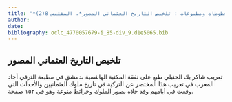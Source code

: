 ```yaml
---
title: "*مخطوطات ومطبوعات : تلخيص التاريخ العثماني المصور*. المقتبس 8(2)"
author: 
date: 
bibliography: oclc_4770057679-i_85-div_9.d1e5065.bib
---
```




##  تلخيص التاريخ العثماني المصور 


 تعريب  شاكر بك الحنبلي  طبع على نفقة المكتبة الهاشمية بدمشق في مطبعة الترقي أجاد   المعرب في تعريب هذا المختصر عن التركية في تاريخ ملوك العثمانيين والأحداث التي وقعت في أيامهم وقد حلاه بصور الملوك وخرائط منوعة وهو في  ١٥٢  صفحة. 
